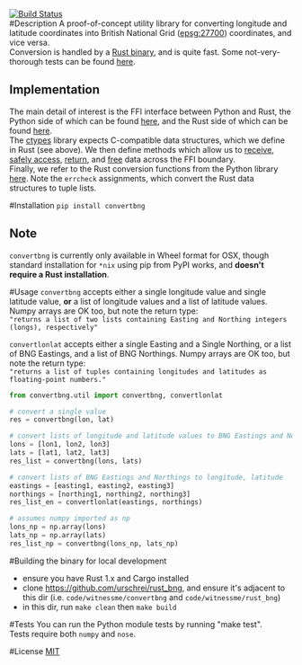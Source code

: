 [![Build Status](https://travis-ci.org/urschrei/convertbng.png?branch=master)](https://travis-ci.org/urschrei/convertbng)  
#Description
A proof-of-concept utility library for converting longitude and latitude coordinates into British National Grid ([epsg:27700](http://spatialreference.org/ref/epsg/osgb-1936-british-national-grid/)) coordinates, and vice versa.  
Conversion is handled by a [Rust binary](https://github.com/urschrei/rust_bng), and is quite fast. Some not-very-thorough tests can be found [here](https://github.com/urschrei/rust_bng/blob/master/rust_BNG.ipynb).  

## Implementation
The main detail of interest is the FFI interface between Python and Rust, the Python side of which can be found [here](https://github.com/urschrei/convertbng/blob/master/convertbng/util.py#L48-L108), and the Rust side of which can be found [here](https://github.com/urschrei/rust_bng/blob/master/src/lib.rs#L63-L115).  
The [ctypes](https://docs.python.org/2/library/ctypes.html) library expects C-compatible data structures, which we define in Rust (see above). We then define methods which allow us to [receive](https://github.com/urschrei/rust_bng/blob/master/src/lib.rs#L368-L375), [safely access](https://github.com/urschrei/rust_bng/blob/master/src/lib.rs#L90-L97), [return](https://github.com/urschrei/rust_bng/blob/master/src/lib.rs#L99-L114), and [free](https://github.com/urschrei/rust_bng/blob/master/src/lib.rs#L69-L87) data across the FFI boundary.  
Finally, we refer to the Rust conversion functions from the Python library [here](https://github.com/urschrei/convertbng/blob/master/convertbng/util.py#L111-L128). Note the `errcheck` assignments, which convert the Rust data structures to tuple lists. 



#Installation
`pip install convertbng`
## Note
`convertbng` is currently only available in Wheel format for OSX, though standard installation for `*nix` using pip from PyPI works, and **doesn't require a Rust installation**.

#Usage
`convertbng` accepts either a single longitude value and single latitude value, **or** a list of longitude values and a list of latitude values. Numpy arrays are OK too, but note the return type:  
`"returns a list of two lists containing Easting and Northing integers (longs), respectively"`

`convertlonlat` accepts either a single Easting and a Single Northing, or a list of BNG Eastings, and a list of BNG Northings. Numpy arrays are OK too, but note the return type:  
`"returns a list of tuples containing longitudes and latitudes as floating-point numbers."`

```python
from convertbng.util import convertbng, convertlonlat

# convert a single value
res = convertbng(lon, lat)

# convert lists of longitude and latitude values to BNG Eastings and Northings
lons = [lon1, lon2, lon3]
lats = [lat1, lat2, lat3]
res_list = convertbng(lons, lats)

# convert lists of BNG Eastings and Northings to longitude, latitude
eastings = [easting1, easting2, easting3]
northings = [northing1, northing2, northing3]
res_list_en = convertlonlat(eastings, northings)

# assumes numpy imported as np
lons_np = np.array(lons)
lats_np = np.array(lats)
res_list_np = convertbng(lons_np, lats_np)
```

#Building the binary for local development
- ensure you have Rust 1.x and Cargo installed
- clone https://github.com/urschrei/rust_bng, and ensure it's adjacent to this dir (i.e. `code/witnessme/convertbng` and `code/witnessme/rust_bng`)
- in this dir, run `make clean` then `make build`

#Tests
You can run the Python module tests by running "make test".  
Tests require both `numpy` and `nose`.

#License
[MIT](license.txt)

